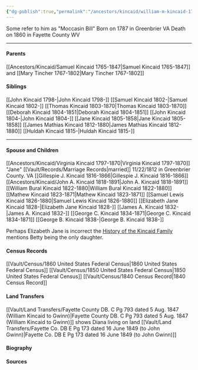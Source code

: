```yaml
---
{"dg-publish":true,"permalink":"/ancestors/kincaid/william-m-kincaid-1787-1860/","tags":["William-Kincaid"]}
---
```


Some refer to him as "Moccasin Bill"
Born on  1787 in Greenbrier VA
Death on 1860 in Fayette County WV

---
#### Parents
[[Ancestors/Kincaid/Samuel Kincaid 1765-1847\|Samuel Kincaid 1765-1847]] and [[Mary Tincher 1767-1802\|Mary Tincher 1767-1802]]
#### Siblings
[[John Kincaid 1798-\|John Kincaid 1798-]]
[[Samuel Kincaid 1802-\|Samuel Kincaid 1802-]]
[[Thomas Kincaid 1803-1870\|Thomas Kincaid 1803-1870]]
[[Deborah Kincaid 1804-1851\|Deborah Kincaid 1804-1851]]
[[John Kincaid 1804-\|John Kincaid 1804-]]
[[Jane Kincaid 1805-1858\|Jane Kincaid 1805-1858]]
[[James Mathias Kincaid 1812-1880\|James Mathias Kincaid 1812-1880]]
[[Huldah Kincaid 1815-\|Huldah Kincaid 1815-]]

---
#### Spouse and Children

[[Ancestors/Kincaid/Virginia Kincaid 1797-1870\|Virginia Kincaid 1797-1870]] "Jane" [[Vault/Records/Marriage Records\|married]] 11/22/1812 in Greenbrier County. VA
[[Gillespie J. Kincaid 1816-1866\|Gillespie J. Kincaid 1816-1866]]
[[Ancestors/Kincaid/John A. Kincaid 1818-1891\|John A. Kincaid 1818-1891]]
[[William Bural Kincaid 1822-1880\|William Bural Kincaid 1822-1880]]
[[Mathew Kincaid 1823-1871\|Mathew Kincaid 1823-1871]]
[[Samuel Lewis Kincaid 1826-1880\|Samuel Lewis Kincaid 1826-1880]]
[[Elizabeth Jane Kincaid 1828-\|Elizabeth Jane Kincaid 1828-]]
[[James A. Kincaid 1832-\|James A. Kincaid 1832-]]
[[George C. Kincaid 1834-1871\|George C. Kincaid 1834-1871]]
[[George B. Kincaid 1838-\|George B. Kincaid 1838-]]

Perhaps Elizabeth Jane is incorrect the [History of the Kincaid Family](https://drive.google.com/file/d/0B0oZv34v0ajXVUstZkJEV2hUdW8/view?usp=sharing&resourcekey=0-gyR8XsVV5zkjlqS8Sd_HRw) mentions Betty being the only daughter.

#### Census Records
[[Vault/Census/1860 United States Federal Census\|1860 United States Federal Census]]
[[Vault/Census/1850 United States Federal Census\|1850 United States Federal Census]]
[[Vault/Census/1840 Census Record\|1840 Census Record]]
#### Land Transfers
[[Vault/Land Transfers/Fayette County DB. C Pg 793 dated 5 Aug. 1847 (William Kincaid to Gwinn)\|Fayette County DB. C Pg 793 dated 5 Aug. 1847 (William Kincaid to Gwinn)]] shows Diana living on land
[[Vault/Land Transfers/Fayette Co. DB E Pg 173 dated 16 June 1849 (to John Gwinn)\|Fayette Co. DB E Pg 173 dated 16 June 1849 (to John Gwinn)]]

#### Biography

#### Sources

